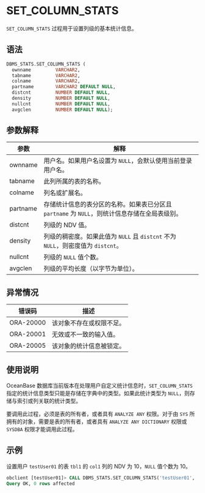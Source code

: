 # SET_COLUMN_STATS 

`SET_COLUMN_STATS` 过程用于设置列级的基本统计信息。

## 语法 

```sql
DBMS_STATS.SET_COLUMN_STATS (
  ownname         VARCHAR2, 
  tabname         VARCHAR2, 
  colname         VARCHAR2, 
  partname        VARCHAR2 DEFAULT NULL,
  distcnt         NUMBER DEFAULT NULL,
  density         NUMBER DEFAULT NULL,
  nullcnt         NUMBER DEFAULT NULL, 
  avgclen         NUMBER DEFAULT NULL);
```

## 参数解释 

|    参数    |                                     解释                                   |
|----------|-----------------------------------------------------------------------------|
| ownname  | 用户名。如果用户名设置为 `NULL`，会默认使用当前登录用户名。                      |
| tabname  | 此列所属的表的名称。                                                          |
| colname  | 列名或扩展名。                                                                |
| partname | 存储统计信息的表分区的名称。如果表已分区且 `partname` 为 `NULL`，则统计信息存储在全局表级别。   |
| distcnt  | 列级的 NDV 值。                                                               |
| density  | 列级的稠密度。如果此值为 `NULL` 且 `distcnt` 不为 `NULL`，则密度值为 `distcnt`。|
| nullcnt  | 列级的 `NULL` 值个数。                                                         |
| avgclen  | 列级的平均长度（以字节为单位）。                                                 |



## 异常情况 

|    错误码    |      描述      |
|-----------|--------------|
| ORA-20000 | 该对象不存在或权限不足。 |
| ORA-20001 | 无效或不一致的输入值。  |
| ORA-20005 | 该对象的统计信息被锁定。 |



## 使用说明 

OceanBase 数据库当前版本在处理用户自定义统计信息时，`SET_COLUMN_STATS` 指定的统计信息类型只能是存储在字典中的类型。如果此统计类型为 `NULL`，则存储与索引或列关联的统计类型。

要调用此过程，必须是表的所有者，或者具有 `ANALYZE ANY` 权限。对于由 `SYS` 所拥有的对象，需要是表的所有者，或者具有 `ANALYZE ANY DICTIONARY` 权限或 `SYSDBA` 权限才能调用此过程。

## 示例 

设置用户 `testUser01` 的表 `tbl1` 的 `col1` 列的 NDV 为 10，`NULL` 值个数为 10。

```sql
obclient [testUser01]> CALL DBMS_STATS.SET_COLUMN_STATS('testUser01', 'tbl1', 'col1', distcnt=>10, nullcnt=>10);
Query OK, 0 rows affected
```